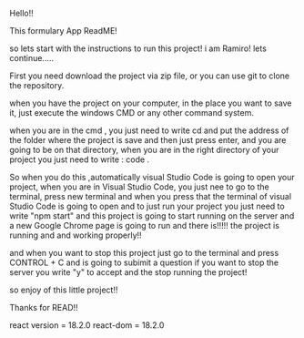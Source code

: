 Hello!!

This formulary App ReadME!

so lets start with the instructions to run this project! i am Ramiro! lets continue.....

First you need download the project via zip file, or you can use git to clone the repository.

when you have the project on your computer, in the place you want to save it, just execute the windows CMD or any other command system.

when you are in the cmd , you just need to write cd and put the address of the folder where the project is save and then just press enter, and you are going to be on that directory, when you are in the right directory of your project you just need to write : code .

So when you do this ,automatically visual Studio Code is going to open your project, when you are in Visual Studio Code, you just nee to go to the terminal, press new terminal and when you press that the terminal of visual Studio Code is going to open and to just run your project you just need to write "npm start" and this project is going to start running on the server and a new Google Chrome page is going to run and there is!!!!! the project is running and and working properly!!

and when you want to stop this project just go to the terminal and press CONTROL + C and is going to subimit a question if you want to stop the server you write "y" to accept and the stop running the project!

so enjoy of this little project!!

Thanks for READ!!



react version = 18.2.0
react-dom = 18.2.0
